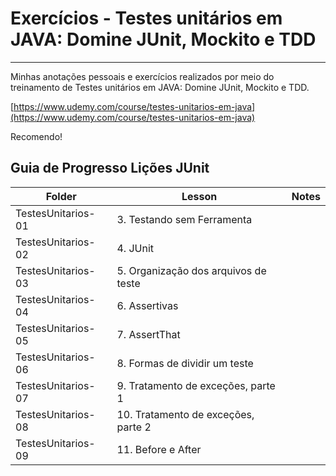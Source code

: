 # Exercícios - Testes unitários em JAVA: Domine JUnit, Mockito e TDD

---

Minhas anotações pessoais e exercícios realizados por meio do treinamento de Testes unitários em JAVA: Domine JUnit, Mockito e TDD.


[https://www.udemy.com/course/testes-unitarios-em-java](https://www.udemy.com/course/testes-unitarios-em-java)

Recomendo!


## Guia de Progresso Lições JUnit

Folder             | Lesson     | Notes
------------------ | ---------- | --------------------
TestesUnitarios-01 | 3. Testando sem Ferramenta |
TestesUnitarios-02 | 4. JUnit | 
TestesUnitarios-03 | 5. Organização dos arquivos de teste | 
TestesUnitarios-04 | 6. Assertivas | 
TestesUnitarios-05 | 7. AssertThat | 
TestesUnitarios-06 | 8. Formas de dividir um teste | 
TestesUnitarios-07 | 9. Tratamento de exceções, parte 1 | 
TestesUnitarios-08 | 10. Tratamento de exceções, parte 2 | 
TestesUnitarios-09 | 11. Before e After| 